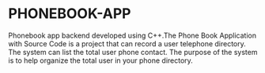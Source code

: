 # PHONEBOOK-APP
Phonebook app backend developed using C++.The Phone Book Application with Source Code is a project that can record a user telephone directory. The system can list the total user phone contact. The purpose of the system is to help organize the total user in your phone directory.
